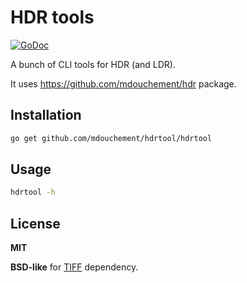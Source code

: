 # HDR tools

[![GoDoc](https://img.shields.io/badge/godoc-reference-blue.svg)](https://godoc.org/github.com/mdouchement/hdrtool)

A bunch of CLI tools for HDR (and LDR).

It uses https://github.com/mdouchement/hdr package.

## Installation

```sh
go get github.com/mdouchement/hdrtool/hdrtool
```

## Usage

```sh
hdrtool -h
```

## License

**MIT**

**BSD-like** for [TIFF](https://github.com/mdouchement/tiff) dependency.
